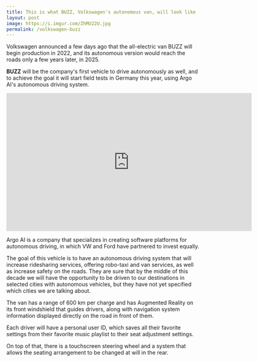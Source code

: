 ```yaml
---
title: This is what BUZZ, Volkswagen's autonomous van, will look like
layout: post
image: https://i.imgur.com/ZhMU22U.jpg
permalink: /volkswagen-buzz
---
```


Volkswagen announced a few days ago that the all-electric van BUZZ will begin production in 2022, and its autonomous version would reach the roads only a few years later, in 2025.

**BUZZ** will be the company's first vehicle to drive autonomously as well, and to achieve the goal it will start field tests in Germany this year, using Argo AI's autonomous driving system.

<iframe title="VW ID Buzz | Fully Charged" width="640" height="360" src="https://www.youtube.com/embed/TQut6ks3nSY?feature=oembed" frameborder="0" allow="accelerometer; autoplay; clipboard-write; encrypted-media; gyroscope; picture-in-picture" allowfullscreen></iframe>

Argo AI is a company that specializes in creating software platforms for autonomous driving, in which VW and Ford have partnered to invest equally.

The goal of this vehicle is to have an autonomous driving system that will increase ridesharing services, offering robo-taxi and van services, as well as increase safety on the roads. They are sure that by the middle of this decade we will have the opportunity to be driven to our destinations in selected cities with autonomous vehicles, but they have not yet specified which cities we are talking about.

The van has a range of 600 km per charge and has Augmented Reality on its front windshield that guides drivers, along with navigation system information displayed directly on the road in front of them.

Each driver will have a personal user ID, which saves all their favorite settings from their favorite music playlist to their seat adjustment settings.

On top of that, there is a touchscreen steering wheel and a system that allows the seating arrangement to be changed at will in the rear.

